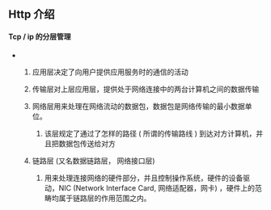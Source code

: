 ## Http 介绍

#### Tcp / ip 的分层管理

- 1. 应用层决定了向用户提供应用服务时的通信的活动
  2. 传输层对上层应用层，提供处于网络连接中的两台计算机之间的数据传输
  3. 网络层用来处理在网络流动的数据包，数据包是网络传输的最小数据单位。

     1. 该层规定了通过了怎样的路径 ( 所谓的传输路线 ) 到达对方计算机，并且把数据包传送给对方
  4. 链路层 (又名数据链路层， 网络接口层)
     1. 用来处理连接网络的硬件部分，并且控制操作系统，硬件的设备驱动，NIC (Network Interface Card, 网络适配器，网卡) ，硬件上的范畴均属于链路层的作用范围之内。

  

  
  ​      
  
  ​      
